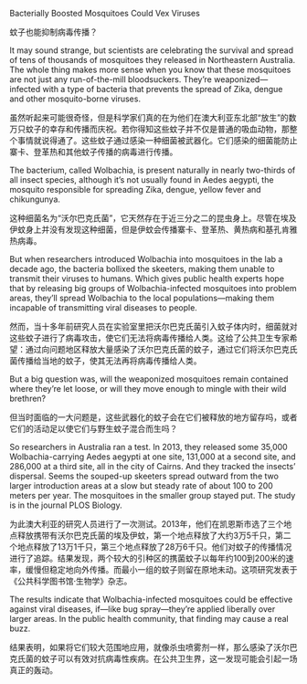 Bacterially Boosted Mosquitoes Could Vex Viruses

蚊子也能抑制病毒传播？

It may sound strange, but scientists are celebrating the survival and spread of tens of thousands of mosquitoes they released in Northeastern Australia. The whole thing makes more sense when you know that these mosquitoes are not just any run-of-the-mill bloodsuckers. They’re weaponized—infected with a type of bacteria that prevents the spread of Zika, dengue and other mosquito-borne viruses.

虽然听起来可能很奇怪，但是科学家们真的在为他们在澳大利亚东北部“放生”的数万只蚊子的幸存和传播而庆祝。若你得知这些蚊子并不仅是普通的吸血动物，那整个事情就说得通了。这些蚊子通过感染一种细菌被武器化。它们感染的细菌能防止寨卡、登革热和其他蚊子传播的病毒进行传播。

The bacterium, called Wolbachia, is present naturally in nearly two-thirds of all insect species, although it’s not usually found in Aedes aegypti, the mosquito responsible for spreading Zika, dengue, yellow fever and chikungunya.

这种细菌名为“沃尔巴克氏菌”，它天然存在于近三分之二的昆虫身上。尽管在埃及伊蚊身上并没有发现这种细菌，但是伊蚊会传播寨卡、登革热、黄热病和基孔肯雅热病毒。

But when researchers introduced Wolbachia into mosquitoes in the lab a decade ago, the bacteria bollixed the skeeters, making them unable to transmit their viruses to humans. Which gives public health experts hope that by releasing big groups of Wolbachia-infected mosquitoes into problem areas, they’ll spread Wolbachia to the local populations—making them incapable of transmitting viral diseases to people.   

然而，当十多年前研究人员在实验室里把沃尔巴克氏菌引入蚊子体内时，细菌就对这些蚊子进行了病毒攻击，使它们无法将病毒传播给人类。这给了公共卫生专家希望：通过向问题地区释放大量感染了沃尔巴克氏菌的蚊子，通过它们将沃尔巴克氏菌传播给当地的蚊子，使其无法再将病毒传播给人类。

But a big question was, will the weaponized mosquitoes remain contained where they’re let loose, or will they move enough to mingle with their wild brethren?

但当时面临的一大问题是，这些武器化的蚊子会在它们被释放的地方留存吗，或者它们的活动足以使它们与野生蚊子混合而生吗？

So researchers in Australia ran a test. In 2013, they released some 35,000 Wolbachia-carrying Aedes aegypti at one site, 131,000 at a second site, and 286,000 at a third site, all in the city of Cairns. And they tracked the insects’ dispersal. Seems the souped-up skeeters spread outward from the two larger introduction areas at a slow but steady rate of about 100 to 200 meters per year. The mosquitoes in the smaller group stayed put. The study is in the journal PLOS Biology.

为此澳大利亚的研究人员进行了一次测试。2013年，他们在凯恩斯市选了三个地点释放携带有沃尔巴克氏菌的埃及伊蚊，第一个地点释放了大约3万5千只，第二个地点释放了13万1千只，第三个地点释放了28万6千只。他们对蚊子的传播情况进行了追踪。结果发现，两个较大的引种区的携菌蚊子以每年约100到200米的速率，缓慢但稳定地向外传播。而最小一组的蚊子则留在原地未动。这项研究发表于《公共科学图书馆·生物学》杂志。

The results indicate that Wolbachia-infected mosquitoes could be effective against viral diseases, if—like bug spray—they’re applied liberally over larger areas. In the public health community, that finding may cause a real buzz.

结果表明，如果将它们较大范围地应用，就像杀虫喷雾剂一样，那么感染了沃尔巴克氏菌的蚊子可以有效对抗病毒性疾病。在公共卫生界，这一发现可能会引起一场真正的轰动。

